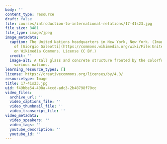 ```yaml
---
body: ''
content_type: resource
draft: false
file: courses/introduction-to-international-relations/17-41s23.jpg
file_size: 8481
file_type: image/jpeg
image_metadata:
  caption: The United Nations headquarters in New York, New York. (Image courtesy
    of [Giorgio Galeotti](https://commons.wikimedia.org/wiki/File:United_Nations_-_New_York,_NY,_USA_-_August_18,_2015_02.jpg)
    on Wikimedia Commons. License CC BY.)
  credit: ''
  image-alt: A tall glass and concrete structure fronted by the colorful flags of
    various nations.
learning_resource_types: []
license: https://creativecommons.org/licenses/by/4.0/
resourcetype: Image
title: 17-41s23.jpg
uid: f49bbe54-408a-4ccd-adc3-2b48798f70cc
video_files:
  archive_url: ''
  video_captions_file: ''
  video_thumbnail_file: ''
  video_transcript_file: ''
video_metadata:
  video_speakers: ''
  video_tags: ''
  youtube_description: ''
  youtube_id: ''
---
```

